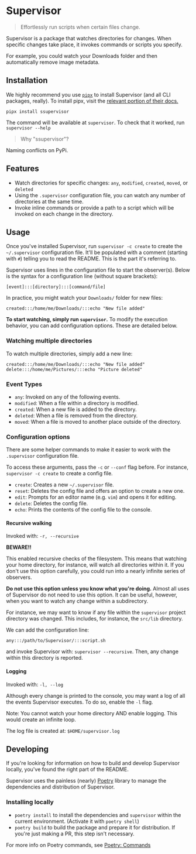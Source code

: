 # Supervisor

> Effortlessly run scripts when certain files change.

Supervisor is a package that watches directories for changes. When specific changes take place, it invokes commands or scripts you specify.

For example, you could watch your Downloads folder and then automatically remove image metadata.

## Installation

We highly recommend you use [`pipx`](https://github.com/pypa/pipx) to install Supervisor (and all CLI packages, really). To install pipx, visit the [relevant portion of their docs.](https://github.com/pypa/pipx#install-pipx)

`pipx install ssupervisor`

The command will be available at `supervisor`. To check that it worked, run `supervisor --help`

> Why "ssupervisor"?

Naming conflicts on PyPi.

## Features

- Watch directories for specific changes: `any`, `modified`, `created`, `moved`, or `deleted`
- Using the `.supervisor` configuration file, you can watch any number of directories at the same time.
- Invoke inline commands or provide a path to a script which will be invoked on each change in the directory.

## Usage

Once you've installed Supervisor, run `supervisor -c create` to create the `~/.supervisor` configuration file. It'll be populated with a comment (starting with `#`) telling you to read the README. This is the part it's referring to.

Supervisor uses lines in the configuration file to start the observer(s). Below is the syntax for a configuration line (without square brackets):

```
[event]:::[directory]:::[command/file]
```

In practice, you might watch your `Downloads/` folder for new files:

```
created:::/home/me/Downloads/:::echo "New file added"
```

**To start watching, simply run `supervisor`.** To modify the execution behavior, you can add configuration options. These are detailed below.

### Watching multiple directories

To watch multiple directories, simply add a new line:

```
created:::/home/me/Downloads/:::echo "New file added"
delete:::/home/me/Pictures/:::echo "Picture deleted"
```

### Event Types

- `any`: Invoked on any of the following events.
- `modified`: When a file within a directory is modified.
- `created`: When a new file is added to the directory.
- `deleted`: When a file is removed from the directory.
- `moved`: When a file is moved to another place outside of the directory.

### Configuration options

There are some helper commands to make it easier to work with the `.supervisor` configuration file.

To access these arguments, pass the `-c` or `--conf` flag before. For instance, `supervisor -c create` to create a config file.

- `create`: Creates a new `~/.supervisor` file.
- `reset`: Deletes the config file and offers an option to create a new one.
- `edit`: Prompts for an editor name (e.g. `vim`) and opens it for editing.
- `delete`: Deletes the config file.
- `echo`: Prints the contents of the config file to the console.

#### Recursive walking

Invoked with: `-r, --recursive`

**BEWARE!!**

This enabled recursive checks of the filesystem. This means that watching your home directory, for instance, will watch all directories within it. If you don't use this option carefully, you could run into a nearly infinite series of observers.

**Do not use this option unless you know what you're doing.** Almost all uses of Supervisor do not need to use this option. It can be useful,  however, when you want to watch any change within a subdirectory.

For instance, we may want to know if any file within the `supervisor` project directory was changed. This includes, for instance, the `src/lib` directory.

We can add the configuration line:

```
any:::/path/to/Supervisor/:::script.sh
```

and invoke Supervisor with: `supervisor --recursive`. Then, any change within this directory is reported.

#### Logging

Invoked with: `-l, --log`

Although every change is printed to the console, you may want a log of all the events Supervisor executes. To do so, enable the `-l` flag.

Note: You cannot watch your home directory AND enable logging. This would create an infinite loop.

The log file is created at: `$HOME/supervisor.log`

## Developing

If you're looking for information on how to build and develop Supervisor locally, you've found the right part of the README.

Supervisor uses the painless (nearly) [Poetry](https://python-poetry.org/) library to manage the dependencies and distribution of Supervisor.

### Installing locally

- `poetry install` to install the dependencies and `supervisor` within the current environment. (Activate it with `poetry shell`)
- `poetry build` to build the package and prepare it for distribution. If you're just making a PR, this step isn't necessary.

For more info on Poetry commands, see [Poetry: Commands](https://python-poetry.org/docs/cli/)